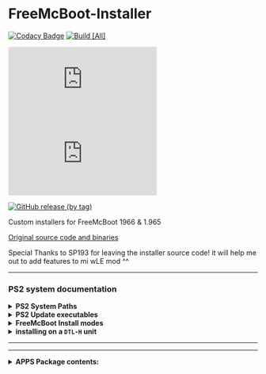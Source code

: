 # FreeMcBoot-Installer

[![Codacy Badge](https://api.codacy.com/project/badge/Grade/3a7e81446817406a94eeb77bcc3762dd)](https://app.codacy.com/gh/israpps/FreeMcBoot-Installer?utm_source=github.com&utm_medium=referral&utm_content=israpps/FreeMcBoot-Installer&utm_campaign=Badge_Grade_Settings)
[![Build [All]](https://github.com/israpps/FreeMcBoot-Installer/actions/workflows/compile-core.yml/badge.svg)](https://github.com/israpps/FreeMcBoot-Installer/actions/workflows/compile-core.yml)

[![GitHub release (latest by SemVer and asset including pre-releases)](https://img.shields.io/github/downloads-pre/israpps/FreeMcBoot-Installer/latest/FMCB-1966.7z?color=black&label=1.966&logo=GitHub)](https://github.com/israpps/FreeMcBoot-Installer/releases/tag/latest)
[![GitHub release (latest by SemVer and asset including pre-releases)](https://img.shields.io/github/downloads-pre/israpps/FreeMcBoot-Installer/latest/FMCB-1965.7z?color=black&label=1.965&logo=GitHub)](https://github.com/israpps/FreeMcBoot-Installer/releases/tag/latest)

[![GitHub release (by tag)](https://img.shields.io/github/downloads/israpps/FreeMcBoot-Installer/APPS/total?color=000000&label=Apps%20Pack)](https://github.com/israpps/FreeMcBoot-Installer/releases/tag/APPS)

 Custom installers for FreeMcBoot 1966 & 1.965


[Original source code and binaries](https://sites.google.com/view/ysai187/home/projects/fmcbfhdb)

Special Thanks to SP193 for leaving the installer source code! it will help me out to add features to mi wLE mod ^^

-----

### PS2 system documentation

<details>
  <summary> <b> PS2 System Paths </b> </summary>

 __Region__   |__System update__ __*1__| __Data folder__ | __DVD Player Update__ |
------------- | --------------- | --------------- | --------------------- |
__Japanese__  | `BIEXEC-SYSTEM` | `BIDATA-SYSTEM` |  `BIEXEC-DVDPLAYER`   |
__American__  | `BAEXEC-SYSTEM` | `BADATA-SYSTEM` |  `BAEXEC-DVDPLAYER`   |
__Asian__     | `BAEXEC-SYSTEM` | `BADATA-SYSTEM` |  `BAEXEC-DVDPLAYER`   |
__European__  | `BEEXEC-SYSTEM` | `BEDATA-SYSTEM` |  `BEEXEC-DVDPLAYER`   |
__Chinese__   | `BCEXEC-SYSTEM` | `BCDATA-SYSTEM` |  `BCEXEC-DVDPLAYER`   |

##### notes:
__*1__: FreeMcBoot is installed on these folders
</details>

<details>
  <summary> <b> PS2 Update executables </b> </summary>
<p>

__Region__| __Model__  |__Chassis__| __ROM__|__ELF filename__|
--------- | ---------- | --------- | ------ | ------------- |
__Japan__      | `SCPH-10000` |    `A`    | `1.00 J` |   `osdsys.elf`  |
__Japan__      | `SCPH-10000` |    `A`    | `1.01 J` |	`osd110.elf`  |
__Japan__      | `SCPH-15000` |    `A`    | `1.01 J` |   `osd110.elf`  |
__Japan__      | `SCPH-18000` |  `A+/AB`  | `1.20 J` |	`osd130.elf`  |
__America__    | `SCPH-30001` |   `B/B'`  | `1.10 A` |   `osd120.elf`  |
__America__    | `SCPH-30001` |   `C/C'`  | `1.20 A` |	`osd130.elf`	|
__Europe__     | `SCPH-30002`/`3`/`4` | `C/C'` | `1.20 E` | `osd130.elf` |
__All__        | Most models  | `D` and newer | `1.50` and newer | `osdmain.elf` or `osdXXX.elf`
__Japan__      | PSX (`DESR`)| - |  `1.80` or `2.10` | `xosdmain.elf`

</p>
</details>

<details>
  <summary> <b> FreeMcBoot Install modes </b> </summary>
<p>

__Install Mode__ | __Description__  | __where will it work?__
---------------- | ---------------- | ---------
`Normal`         | installs FreeMcBoot on the system path used by your console (`osdmain.elf` has higher priority than `osdXXX.elf` if your console supports both files) |  the PS2 that you're using to install FreeMcBoot and any other consoles that supports the same path __*1__
`Cross-model`    | installs FreeMcBoot into every needed path for your `B?EXEC-SYSTEM` Folder |  every PS2 that uses the same region for the system update folder than the PS2 used for installation
`Cross-region`   | installs FreeMcBoot for every file needed for every system folder | every PS2 excluding `SCPH-9XXXX` and __PS2TV__
`Multi-Install` (the one on main menu)| same as `Cross-region`, but __CORRUPTS MEMORY CARD FILESYSTEM IN THE PROCESS__ | every PS2 excluding `SCPH-9XXXX` and __PS2TV__

##### notes:

__*1__: take a look at the previous table (_PS2 Update executables_)

</p>
</details>

<details>
  <summary> <b> installing on a <code>DTL-H</code> unit</b> </summary>
<p>

Installing on these units can be tricky, because the mechacon will use a different KELF binding than `SCPH` units

To circumvent this you could install [OpenTuna](https://github.com/ps2homebrew/opentuna-installer/releases), then use it to access uLaunchELF filebrowser and launch FreeMcBoot installer from a USB device

<details>
  <summary> <b> Make a Hybrid card </b> </summary>
<p>

Keep in mind that you can make a hybrid cards if you posses both `DTL-H` and `SCPH`

Make a normal install on the `DTL-H` and backup the ELF file from the `B?EXEC-SYSTEM` folder generated during install

Then install FreeMcBoot on the `SCPH` (preferably the cross model variant)

Then copy the ELF file from the `DTL-H` renamed as a specific system update, paste it on the folder where you got it

Now, how do you know the filename for the specific update?

Launch uLaunchELF on the `DTL-H` go fo filebrowser, MISC, debug info

Read the first 4 numbers of ROMVER

Lets imagine it says `0180` (if it says that number, then you're very lucky, that console is worth a lot of money, because `0180` was supposed to be exclusive of PSX-DESR)

The specific system update will be `osd180.elf`

You can use this freely unless both your `DTL-H` and the `SCPH` have same region and ROMVER lower than `0130` 

Why? Because those consoles won't use the `osdmain.elf`

Anyway, give it a try...

</p>
</details>

</p>
</details>

------

------




<details>
  <summary> <b> APPS Package contents: </b> </summary>

```ini
ESR ESR r10f_direct
[Open PS2 Loader]
1.0.0
latest
0.9.3
0.9.2
0.9.1
0.9.0
0.8
0.7
0.6
0.5
[Cheats]
Cheat device (PAL)
Cheat device (NTSC)
[uLaunchELF]
4.43x_isr
4.43x_isr_hdd
4.43a 41e4ebe
4.43a_khn
4.43a latest
[MultiMedia]
SMS
Argon
[PS2ESDL]
v0.810 OB
v0.825 OB
[GSM]
v0.23x
v0.38
[Emulators]
FCEU
InfoNES
SNES Station (0.2.4S)
SNES Station (0.2.6C)
SNES9x
InfoGB
GPS2
GPSP-KAI
ReGBA
TempGBA
VBAM
PVCS
RetroArch (1.9.1)
[Utilities]
MechaPwn 2.0
LensChanger 1.2b
Padtest
RDRAM TEST
PS2 Ident
HDD Checker v0.964
Memory Card Anihilator 2.0
HWC Language Selector
Launch disc
Shutdown System app
```

</details>
